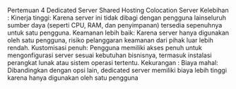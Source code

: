 Pertemuan 4
Dedicated Server
Shared Hosting
Colocation Server
Kelebihan :
Kinerja tinggi: Karena server ini tidak dibagi dengan pengguna lainseluruh sumber daya (seperti CPU, RAM, dan penyimpanan)          tersedia sepenuhnya untuk satu pengguna.
Keamanan lebih baik: Karena server hanya digunakan oleh satu    pengguna, risiko pelanggaran keamanan dari pihak luar lebih        rendah.
Kustomisasi penuh: Pengguna memiliki akses penuh untuk         mengonfigurasi server sesuai kebutuhan bisnisnya, termasuk          instalasi perangkat lunak atau sistem operasi tertentu.
Kekurangan :
Biaya mahal: Dibandingkan dengan opsi lain, dedicated server     memiliki biaya lebih tinggi karena hanya digunakan oleh satu       pengguna
